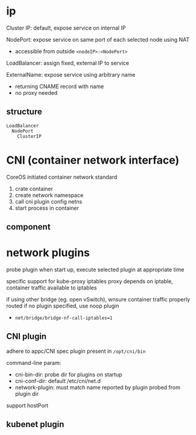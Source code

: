 # ip
Cluster IP: default, expose service on internal IP

NodePort: expose service on same port of each selected node using NAT
  - accessible from outside `<nodeIP>:<NodePort>`

LoadBalancer: assign fixed, external IP to service

ExternalName: expose service using arbitrary name
  - returning CNAME record with name
  - no proxy needed

## structure
```
LoadBalancer
  NodePort
    ClusterIP
```

# CNI (container network interface)
CoreOS initiated container network standard
1. crate container 
2. create network namespace
3. call cni plugin config netns
4. start process in container

## component




# network plugins
probe plugin when start up, execute selected plugin at appropriate time 

specific support for kube-proxy
iptables proxy depends on iptable, container traffic available to iptables

if using other bridge (eg. open vSwitch), wnsure container traffic properly routed
if no plugin specified, use noop plugin
  - `net/bridge/bridge-nf-call-iptables=1`

## CNI plugin
adhere to appc/CNI spec
plugin present in `/opt/cni/bin`

command-line param:
- cni-bin-dir: probe dir for plugins on startup
- cni-conf-dir: default /etc/cni/net.d
- network-plugin: must match name reported by plugin probed from plugin dir

support hostPort



## kubenet plugin


























